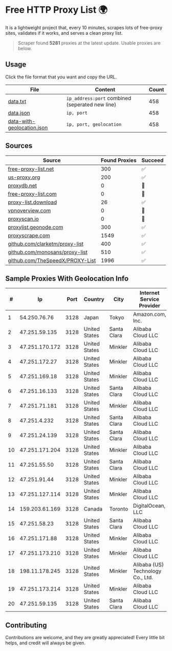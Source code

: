 
# Free HTTP Proxy List 🌍

It is a lightweight project that, every 10 minutes, scrapes lots of free-proxy sites, validates if it works, and serves a clean proxy list.


> Scraper found **5281** proxies at the latest update. Usable proxies are below.

## Usage

Click the file format that you want and copy the URL.


|File|Content|Count|
|----|-------|-----|
|[data.txt](https://raw.githubusercontent.com/themiralay/Proxy-List-World/master/data.txt)|`ip_address:port` combined (seperated new line)|458|
|[data.json](https://raw.githubusercontent.com/themiralay/Proxy-List-World/master/data.json)|`ip, port`|458|
|[data-with-geolocation.json](https://raw.githubusercontent.com/themiralay/Proxy-List-World/master/data-with-geolocation.json)|`ip, port, geolocation`|458|

## Sources

|Source|Found Proxies|Succeed|
|------|-------------|-------|
|[free-proxy-list.net](https://free-proxy-list.net)|300|✅|
|[us-proxy.org](https://www.us-proxy.org)|200|✅|
|[proxydb.net](http://proxydb.net)|0|🚫|
|[free-proxy-list.com](https://free-proxy-list.com/?page=&port=&type%5B%5D=http&type%5B%5D=https&up_time=0&search=Search)|0|🚫|
|[proxy-list.download](https://www.proxy-list.download/HTTP)|26|✅|
|[vpnoverview.com](https://vpnoverview.com/privacy/anonymous-browsing/free-proxy-servers)|0|🚫|
|[proxyscan.io](https://www.proxyscan.io)|0|🚫|
|[proxylist.geonode.com](https://proxylist.geonode.com/api/proxy-list?limit=300&page=1&sort_by=lastChecked&sort_type=desc&protocols=http,https)|300|✅|
|[proxyscrape.com](https://api.proxyscrape.com/v2/?request=displayproxies&protocol=http&timeout=10000&country=all&ssl=all&anonymity=all)|1549|✅|
|[github.com/clarketm/proxy-list](https://raw.githubusercontent.com/clarketm/proxy-list/master/proxy-list-raw.txt)|400|✅|
|[github.com/monosans/proxy-list](https://raw.githubusercontent.com/monosans/proxy-list/main/proxies/http.txt)|510|✅|
|[github.com/TheSpeedX/PROXY-List](https://raw.githubusercontent.com/TheSpeedX/PROXY-List/master/http.txt)|1996|✅|


## Sample Proxies With Geolocation Info

|#|Ip|Port|Country|City|Internet Service Provider|
|-|--|----|-------|----|-------------------------|
|1|54.250.76.76|3128|Japan|Tokyo|Amazon.com, Inc.|
|2|47.251.59.135|3128|United States|Santa Clara|Alibaba Cloud LLC|
|3|47.251.170.172|3128|United States|Minkler|Alibaba Cloud LLC|
|4|47.251.172.27|3128|United States|Minkler|Alibaba Cloud LLC|
|5|47.251.169.18|3128|United States|Minkler|Alibaba Cloud LLC|
|6|47.251.16.133|3128|United States|Santa Clara|Alibaba Cloud LLC|
|7|47.251.71.181|3128|United States|Minkler|Alibaba Cloud LLC|
|8|47.251.4.232|3128|United States|Santa Clara|Alibaba Cloud LLC|
|9|47.251.24.139|3128|United States|Santa Clara|Alibaba Cloud LLC|
|10|47.251.171.204|3128|United States|Minkler|Alibaba Cloud LLC|
|11|47.251.55.50|3128|United States|Santa Clara|Alibaba Cloud LLC|
|12|47.251.91.44|3128|United States|Minkler|Alibaba Cloud LLC|
|13|47.251.127.114|3128|United States|Minkler|Alibaba Cloud LLC|
|14|159.203.61.169|3128|Canada|Toronto|DigitalOcean, LLC|
|15|47.251.58.23|3128|United States|Santa Clara|Alibaba Cloud LLC|
|16|47.251.171.88|3128|United States|Minkler|Alibaba Cloud LLC|
|17|47.251.173.210|3128|United States|Minkler|Alibaba Cloud LLC|
|18|198.11.178.245|3128|United States|Minkler|Alibaba (US) Technology Co., Ltd.|
|19|47.251.173.214|3128|United States|Minkler|Alibaba Cloud LLC|
|20|47.251.59.135|3128|United States|Santa Clara|Alibaba Cloud LLC|



## Contributing

Contributions are welcome, and they are greatly appreciated! Every
little bit helps, and credit will always be given.

